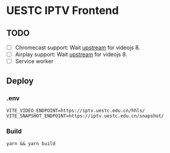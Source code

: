 # UESTC IPTV Frontend

## TODO

- [ ] Chromecast support: Wait [upstream](https://github.com/silvermine/videojs-chromecast) for videojs 8.
- [ ] Airplay support: Wait [upstream](https://github.com/silvermine/videojs-airplay) for videojs 8.
- [ ] Service worker

## Deploy

### .env

```
VITE_VIDEO_ENDPOINT=https://iptv.uestc.edu.cn/hhls/
VITE_SNAPSHOT_ENDPOINT=https://iptv.uestc.edu.cn/snapshot/
```

### Build

```
yarn && yarn build
```